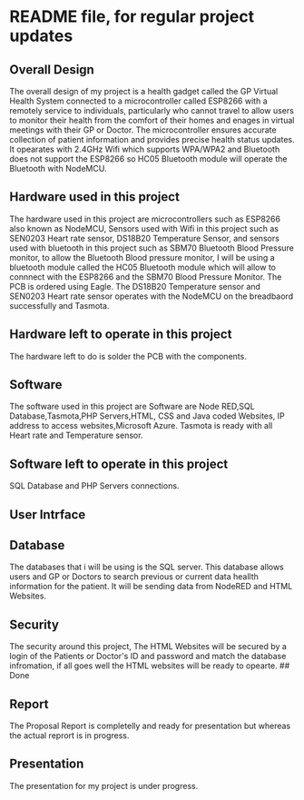# README file, for regular project updates

## Overall Design
The overall design of my project is a health gadget called the GP Virtual Health System connected to a microcontroller called ESP8266 with a remotely service to individuals, particularly who cannot travel to allow users to monitor their health from the comfort of their homes and enages in virtual meetings with their GP or Doctor. The microcontroller ensures accurate collection of patient information and provides precise health status updates. It opearates with 2.4GHz Wifi which supports WPA/WPA2 and Bluetooth does not support the ESP8266 so HC05 Bluetooth module will operate the Bluetooth with NodeMCU.
## Hardware used in this project 
The hardware used in this project are microcontrollers such as ESP8266 also known as NodeMCU, Sensors used with Wifi in this project such as SEN0203 Heart rate sensor, DS18B20 Temperature Sensor, and sensors used with bluetooth in this project such as SBM70 Bluetooth Blood Pressure monitor, to allow the Bluetooth Blood pressure monitor, I will be using a bluetooth module called the HC05 Bluetooth module which will allow to connnect with the ESP8266 and the SBM70 Blood Pressure Monitor. The PCB is ordered using Eagle. The DS18B20 Temperature sensor and SEN0203 Heart rate sensor operates with the NodeMCU on the breadbaord successfully and Tasmota. 
## Hardware left to operate in this project
The hardware left to do is solder the PCB with the components.
## Software
The software used in this project are Software are Node RED,SQL Database,Tasmota,PHP Servers,HTML, CSS and Java coded Websites, IP address to access websites,Microsoft Azure. Tasmota is ready with all Heart rate and Temperature sensor.
## Software left to operate in this project 
SQL Database and PHP Servers connections.
## User Intrface
## Database
The databases that i will be using is the SQL server. This database allows users and GP or Doctors to search previous or current data heallth information for the patient. It will be sending data from NodeRED and HTML Websites. 
## Security
The security around this project, The HTML Websites will be secured by a login of the Patients or Doctor's ID and password and match the database infromation, if all goes well the HTML websites will be ready to opearte. ## Done 
## Report
The Proposal Report is completelly and ready for presentation but whereas the actual reprort is in progress.
## Presentation
The presentation for my project is under progress. 
